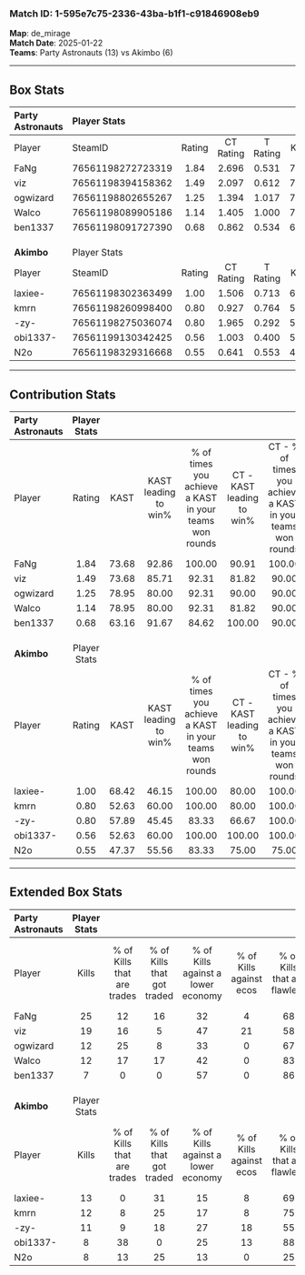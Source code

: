 ### Match ID: 1-595e7c75-2336-43ba-b1f1-c91846908eb9  
**Map**: de_mirage  
**Match Date**: 2025-01-22  
**Teams**: Party Astronauts (13) vs Akimbo (6)  

---  

## Box Stats  

| **Party Astronauts** | Player Stats      |        |           |          |       |       |       |         |        |      |     |
| :- | :- | :-: | :-: | :-: | :-: | :-: | :-: | :-: | :-: | :-: | :-: |
| Player               | SteamID           | Rating | CT Rating | T Rating | KAST  |  ADR  | Kills | Assists | Deaths | K/D  | HS% |
| FaNg                 | 76561198272723319 |  1.84  |   2.696   |  0.531   | 73.68 | 133.8 |  25   |    8    |   13   | 1.92 | 72  |
| viz                  | 76561198394158362 |  1.49  |   2.097   |  0.612   | 73.68 | 89.6  |  19   |    4    |   10   | 1.90 | 57  |
| ogwizard             | 76561198802655267 |  1.25  |   1.394   |  1.017   | 78.95 | 77.2  |  12   |    9    |   8    | 1.50 | 33  |
| Walco                | 76561198089905186 |  1.14  |   1.405   |  1.000   | 78.95 | 74.1  |  12   |    6    |   11   | 1.09 | 83  |
| ben1337              | 76561198091727390 |  0.68  |   0.862   |  0.534   | 63.16 | 31.7  |   7   |    4    |   10   | 0.70 | 28  |
|                      |                   |        |           |          |       |       |       |         |        |      |     |
|                      |                   |        |           |          |       |       |       |         |        |      |     |
|                      |                   |        |           |          |       |       |       |         |        |      |     |
| **Akimbo**           | Player Stats      |        |           |          |       |       |       |         |        |      |     |
| Player               | SteamID           | Rating | CT Rating | T Rating | KAST  |  ADR  | Kills | Assists | Deaths | K/D  | HS% |
| laxiee-              | 76561198302363499 |  1.00  |   1.506   |  0.713   | 68.42 | 78.3  |  13   |    4    |   15   | 0.87 | 61  |
| kmrn                 | 76561198260998400 |  0.80  |   0.927   |  0.764   | 52.63 | 60.1  |  12   |    1    |   14   | 0.86 | 83  |
| -zy-                 | 76561198275036074 |  0.80  |   1.965   |  0.292   | 57.89 | 69.3  |  11   |    2    |   15   | 0.73 | 63  |
| obi1337-             | 76561199130342425 |  0.56  |   1.003   |  0.400   | 52.63 | 45.5  |   8   |    5    |   15   | 0.53 | 50  |
| N2o                  | 76561198329316668 |  0.55  |   0.641   |  0.553   | 47.37 | 65.4  |   8   |    4    |   16   | 0.50 | 62  |
---  

## Contribution Stats  

| **Party Astronauts** | Player Stats |       |                      |                                                        |                           |                                                             |                          |                                                            |
| :- | :-: | :-: | :-: | :-: | :-: | :-: | :-: | :-: |
| Player               |    Rating    | KAST  | KAST leading to win% | % of times you achieve a KAST in your teams won rounds | CT - KAST leading to win% | CT - % of times you achieve a KAST in your teams won rounds | T - KAST leading to win% | T - % of times you achieve a KAST in your teams won rounds |
| FaNg                 |     1.84     | 73.68 |        92.86         |                         100.00                         |           90.91           |                           100.00                            |          100.00          |                           100.00                           |
| viz                  |     1.49     | 73.68 |        85.71         |                         92.31                          |           81.82           |                            90.00                            |          100.00          |                           100.00                           |
| ogwizard             |     1.25     | 78.95 |        80.00         |                         92.31                          |           90.00           |                            90.00                            |          60.00           |                           100.00                           |
| Walco                |     1.14     | 78.95 |        80.00         |                         92.31                          |           81.82           |                            90.00                            |          75.00           |                           100.00                           |
| ben1337              |     0.68     | 63.16 |        91.67         |                         84.62                          |          100.00           |                            90.00                            |          66.67           |                           66.67                            |
|                      |              |       |                      |                                                        |                           |                                                             |                          |                                                            |
|                      |              |       |                      |                                                        |                           |                                                             |                          |                                                            |
|                      |              |       |                      |                                                        |                           |                                                             |                          |                                                            |
| **Akimbo**           | Player Stats |       |                      |                                                        |                           |                                                             |                          |                                                            |
| Player               |    Rating    | KAST  | KAST leading to win% | % of times you achieve a KAST in your teams won rounds | CT - KAST leading to win% | CT - % of times you achieve a KAST in your teams won rounds | T - KAST leading to win% | T - % of times you achieve a KAST in your teams won rounds |
| laxiee-              |     1.00     | 68.42 |        46.15         |                         100.00                         |           80.00           |                           100.00                            |          25.00           |                           100.00                           |
| kmrn                 |     0.80     | 52.63 |        60.00         |                         100.00                         |           80.00           |                           100.00                            |          40.00           |                           100.00                           |
| -zy-                 |     0.80     | 57.89 |        45.45         |                         83.33                          |           66.67           |                           100.00                            |          20.00           |                           50.00                            |
| obi1337-             |     0.56     | 52.63 |        60.00         |                         100.00                         |          100.00           |                           100.00                            |          33.33           |                           100.00                           |
| N2o                  |     0.55     | 47.37 |        55.56         |                         83.33                          |           75.00           |                            75.00                            |          40.00           |                           100.00                           |
---  

## Extended Box Stats  

| **Party Astronauts** | Player Stats |                            |                            |                                    |                         |                              |                                 |        |                             |                                     |                          |                               |                            |
| :- | :-: | :-: | :-: | :-: | :-: | :-: | :-: | :-: | :-: | :-: | :-: | :-: | :-: |
| Player               |    Kills     | % of Kills that are trades | % of Kills that got traded | % of Kills against a lower economy | % of Kills against ecos | % of Kills that are flawless | % of Kills that are close duels | Deaths | % of Deaths that get traded | % of Deaths against a lower economy | % of Deaths against ecos | % of Deaths that are flawless | % of Deaths that are close |
| FaNg                 |      25      |             12             |             16             |                 32                 |            4            |              68              |                4                |   13   |             15              |                 23                  |            8             |              54               |             8              |
| viz                  |      19      |             16             |             5              |                 47                 |           21            |              58              |                0                |   10   |             30              |                 10                  |            0             |              70               |             0              |
| ogwizard             |      12      |             25             |             8              |                 33                 |            0            |              67              |                0                |   8    |              0              |                 13                  |            13            |              75               |             0              |
| Walco                |      12      |             17             |             17             |                 42                 |            0            |              83              |                0                |   11   |             36              |                  9                  |            0             |              45               |             9              |
| ben1337              |      7       |             0              |             0              |                 57                 |            0            |              86              |                0                |   10   |             20              |                 10                  |            0             |              90               |             0              |
|                      |              |                            |                            |                                    |                         |                              |                                 |        |                             |                                     |                          |                               |                            |
|                      |              |                            |                            |                                    |                         |                              |                                 |        |                             |                                     |                          |                               |                            |
|                      |              |                            |                            |                                    |                         |                              |                                 |        |                             |                                     |                          |                               |                            |
| **Akimbo**           | Player Stats |                            |                            |                                    |                         |                              |                                 |        |                             |                                     |                          |                               |                            |
| Player               |    Kills     | % of Kills that are trades | % of Kills that got traded | % of Kills against a lower economy | % of Kills against ecos | % of Kills that are flawless | % of Kills that are close duels | Deaths | % of Deaths that get traded | % of Deaths against a lower economy | % of Deaths against ecos | % of Deaths that are flawless | % of Deaths that are close |
| laxiee-              |      13      |             0              |             31             |                 15                 |            8            |              69              |                0                |   15   |              0              |                 13                  |            7             |              60               |             0              |
| kmrn                 |      12      |             8              |             25             |                 17                 |            8            |              75              |                8                |   14   |              7              |                  7                  |            0             |              79               |             0              |
| -zy-                 |      11      |             9              |             18             |                 27                 |           18            |              55              |                0                |   15   |             27              |                  7                  |            0             |              53               |             7              |
| obi1337-             |      8       |             38             |             0              |                 25                 |           13            |              88              |                0                |   15   |             13              |                  7                  |            0             |              80               |             0              |
| N2o                  |      8       |             13             |             25             |                 13                 |            0            |              25              |               13                |   16   |              6              |                 13                  |            6             |              75               |             0              |

